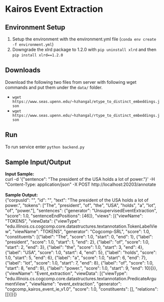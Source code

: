 # Kairos Event Extraction

## Environment Setup
1. Setup the environment with the environment.yml file (`conda env create -f environment.yml`)
2. Downgrade the xlrd package to 1.2.0 with `pip uninstall xlrd` and then `pip install xlrd==1.2.0`

## Downloads
Download the following two files from server with following wget commands and put them under the `data/` folder.
- `wget https://www.seas.upenn.edu/~hzhangal/etype_to_distinct_embeddings.json` 
- `wget https://www.seas.upenn.edu/~hzhangal/rtype_to_distinct_embeddings.json` 

## Run
To run service enter `python backend.py`

## Sample Input/Output
<b>Input Sample:</b> <br/>
curl -d '{"sentence": "The president of the USA holds a lot of power."}' -H "Content-Type: application/json" -X POST http://localhost:20203/annotate <br /><br />
<b>Sample Output:</b><br/>
{"corpusId": "", "id": "", "text": "The president of the USA holds a lot of power.", "tokens": ["The", "president", "of", "the", "USA", "holds", "a", "lot", "of", "power."], "sentences": {"generator": "UnsupervisedEventExtraction", "score": 1.0, "sentenceEndPositions": [46]}, "views": [{"viewName": "TOKENS", "viewData": {"viewType": "edu.illinois.cs.cogcomp.core.datastructures.textannotation.TokenLabelView", "viewName": "TOKENS", "generator": "Cogcomp-SRL", "score": 1.0, "constituents": [{"label": "The", "score": 1.0, "start": 0, "end": 1}, {"label": "president", "score": 1.0, "start": 1, "end": 2}, {"label": "of", "score": 1.0, "start": 2, "end": 3}, {"label": "the", "score": 1.0, "start": 3, "end": 4}, {"label": "USA", "score": 1.0, "start": 4, "end": 5}, {"label": "holds", "score": 1.0, "start": 5, "end": 6}, {"label": "a", "score": 1.0, "start": 6, "end": 7}, {"label": "lot", "score": 1.0, "start": 7, "end": 8}, {"label": "of", "score": 1.0, "start": 8, "end": 9}, {"label": "power.", "score": 1.0, "start": 9, "end": 10}]}}, {"viewName": "Event_extraction", "viewData": [{"viewType": "edu.illinois.cs.cogcomp.core.datastructures.textannotation.PredicateArgumentView", "viewName": "event_extraction", "generator": "cogcomp_kairos_event_ie_v1.0", "score": 1.0, "constituents": [], "relations": []}]}]}
